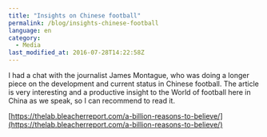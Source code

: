 ```yaml
---
title: "Insights on Chinese football"
permalink: /blog/insights-chinese-football
language: en
category:
  - Media
last_modified_at: 2016-07-28T14:22:58Z
---
```


I had a chat with the journalist James Montague, who was doing a longer piece on the development and current status in Chinese football. The article is very interesting and a productive insight to the World of football here in China as we speak, so I can recommend to read it.

[https://thelab.bleacherreport.com/a-billion-reasons-to-believe/](https://thelab.bleacherreport.com/a-billion-reasons-to-believe/)
